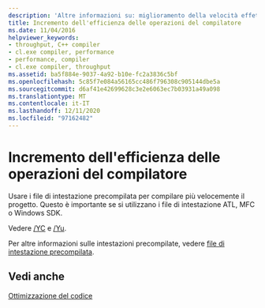 ```yaml
---
description: 'Altre informazioni su: miglioramento della velocità effettiva del compilatore'
title: Incremento dell'efficienza delle operazioni del compilatore
ms.date: 11/04/2016
helpviewer_keywords:
- throughput, C++ compiler
- cl.exe compiler, performance
- performance, compiler
- cl.exe compiler, throughput
ms.assetid: ba5f884e-9037-4a92-b10e-fc2a3836c5bf
ms.openlocfilehash: 5c85f7e084a56165cc486f796308c905144dbe5a
ms.sourcegitcommit: d6af41e42699628c3e2e6063ec7b03931a49a098
ms.translationtype: MT
ms.contentlocale: it-IT
ms.lasthandoff: 12/11/2020
ms.locfileid: "97162482"
---
```

# <a name="improving-compiler-throughput"></a>Incremento dell'efficienza delle operazioni del compilatore

Usare i file di intestazione precompilata per compilare più velocemente il progetto. Questo è importante se si utilizzano i file di intestazione ATL, MFC o Windows SDK.

Vedere [/YC](reference/yc-create-precompiled-header-file.md) e [/Yu](reference/yu-use-precompiled-header-file.md).

Per altre informazioni sulle intestazioni precompilate, vedere [file di intestazione precompilata](creating-precompiled-header-files.md).

## <a name="see-also"></a>Vedi anche

[Ottimizzazione del codice](optimizing-your-code.md)
